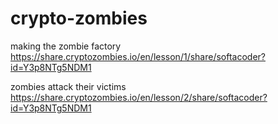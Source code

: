 # crypto-zombies

making the zombie factory https://share.cryptozombies.io/en/lesson/1/share/softacoder?id=Y3p8NTg5NDM1

zombies attack their victims https://share.cryptozombies.io/en/lesson/2/share/softacoder?id=Y3p8NTg5NDM1 
